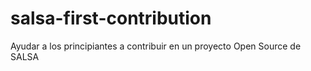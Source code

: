# salsa-first-contribution
Ayudar a los principiantes a contribuir en un proyecto Open Source de SALSA

